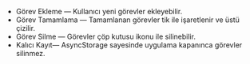 -  Görev Ekleme — Kullanıcı yeni görevler ekleyebilir.
- Görev Tamamlama — Tamamlanan görevler tik ile işaretlenir ve üstü çizilir.
- Görev Silme — Görevler çöp kutusu ikonu ile silinebilir.
- Kalıcı Kayıt— AsyncStorage sayesinde uygulama kapanınca görevler silinmez.
